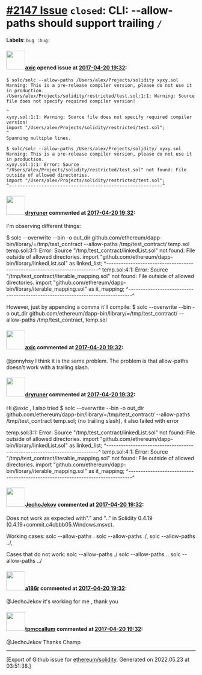 # [\#2147 Issue](https://github.com/ethereum/solidity/issues/2147) `closed`: CLI: --allow-paths should support trailing `/`
**Labels**: `bug :bug:`


#### <img src="https://avatars.githubusercontent.com/u/20340?v=4" width="50">[axic](https://github.com/axic) opened issue at [2017-04-20 19:32](https://github.com/ethereum/solidity/issues/2147):

```
$ solc/solc --allow-paths /Users/alex/Projects/solidity xyxy.sol 
Warning: This is a pre-release compiler version, please do not use it in production.
/Users/alex/Projects/solidity/restricted/test.sol:1:1: Warning: Source file does not specify required compiler version!

^
xyxy.sol:1:1: Warning: Source file does not specify required compiler version!
import "/Users/alex/Projects/solidity/restricted/test.sol";
^
Spanning multiple lines.
```

```
$ solc/solc --allow-paths /Users/alex/Projects/solidity/ xyxy.sol 
Warning: This is a pre-release compiler version, please do not use it in production.
xyxy.sol:1:1: Error: Source "/Users/alex/Projects/solidity/restricted/test.sol" not found: File outside of allowed directories.
import "/Users/alex/Projects/solidity/restricted/test.sol";
^---------------------------------------------------------^
```

#### <img src="https://avatars.githubusercontent.com/u/1220361?u=6ed15ee6f0ed36d2a2b688b50c50b604f9e12b9d&v=4" width="50">[dryruner](https://github.com/dryruner) commented at [2017-04-20 19:32](https://github.com/ethereum/solidity/issues/2147#issuecomment-334445468):

I'm observing different things:

$ solc --overwrite --bin -o out_dir github.com/ethereum/dapp-bin/library/=/tmp/test_contract --allow-paths /tmp/test_contract/ temp.sol 
temp.sol:3:1: Error: Source "/tmp/test_contract/linkedList.sol" not found: File outside of allowed directories.
import "github.com/ethereum/dapp-bin/library/linkedList.sol" as linked_list;
^--------------------------------------------------------------------------^
temp.sol:4:1: Error: Source "/tmp/test_contract/iterable_mapping.sol" not found: File outside of allowed directories.
import "github.com/ethereum/dapp-bin/library/iterable_mapping.sol" as it_mapping;
^-------------------------------------------------------------------------------^


However, just by appending a comma it'll compile:
$ solc --overwrite --bin -o out_dir github.com/ethereum/dapp-bin/library/=/tmp/test_contract/ --allow-paths /tmp/test_contract, temp.sol

#### <img src="https://avatars.githubusercontent.com/u/20340?v=4" width="50">[axic](https://github.com/axic) commented at [2017-04-20 19:32](https://github.com/ethereum/solidity/issues/2147#issuecomment-334448192):

@jonnyhsy I think it is the same problem. The problem is that allow-paths doesn't work with a trailing slash.

#### <img src="https://avatars.githubusercontent.com/u/1220361?u=6ed15ee6f0ed36d2a2b688b50c50b604f9e12b9d&v=4" width="50">[dryruner](https://github.com/dryruner) commented at [2017-04-20 19:32](https://github.com/ethereum/solidity/issues/2147#issuecomment-334613627):

Hi @axic , I also tried $ solc --overwrite --bin -o out_dir github.com/ethereum/dapp-bin/library/=/tmp/test_contract/ --allow-paths /tmp/test_contract temp.sol;   (no trailing slash), it also failed with error

temp.sol:3:1: Error: Source "/tmp/test_contract/linkedList.sol" not found: File outside of allowed directories.
import "github.com/ethereum/dapp-bin/library/linkedList.sol" as linked_list;
^--------------------------------------------------------------------------^
temp.sol:4:1: Error: Source "/tmp/test_contract/iterable_mapping.sol" not found: File outside of allowed directories.
import "github.com/ethereum/dapp-bin/library/iterable_mapping.sol" as it_mapping;
^-------------------------------------------------------------------------------^

#### <img src="https://avatars.githubusercontent.com/u/3956646?u=2c5b285aa6503ebd9d764ed890a255314a432c54&v=4" width="50">[JechoJekov](https://github.com/JechoJekov) commented at [2017-04-20 19:32](https://github.com/ethereum/solidity/issues/2147#issuecomment-354575295):

Does not work as expected with"." and ".." in Solidity 0.4.19 (0.4.19+commit.c4cbbb05.Windows.msvc).

Working cases:
solc --allow-paths .
solc --allow-paths ./,
solc --allow-paths ../,

Cases that do not work:
solc --allow-paths ./
solc --allow-paths ..
solc --allow-paths ../

#### <img src="https://avatars.githubusercontent.com/u/10323190?u=9dce12160ed3fdf0acfd96ad8025017fa513fa49&v=4" width="50">[a186r](https://github.com/a186r) commented at [2017-04-20 19:32](https://github.com/ethereum/solidity/issues/2147#issuecomment-403259052):

@JechoJekov  it's working for me , thank you

#### <img src="https://avatars.githubusercontent.com/u/9831342?u=2a5008689c56712b543ecdabcfa03a826d6bb15a&v=4" width="50">[tpmccallum](https://github.com/tpmccallum) commented at [2017-04-20 19:32](https://github.com/ethereum/solidity/issues/2147#issuecomment-422280821):

@JechoJekov Thanks Champ


-------------------------------------------------------------------------------



[Export of Github issue for [ethereum/solidity](https://github.com/ethereum/solidity). Generated on 2022.05.23 at 03:51:38.]
